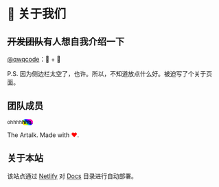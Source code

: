 # 🥬 关于我们

## ~~开发团队~~有人想自我介绍一下

[@qwqcode](https://github.com/qwqcode)：🥬 + 🦜

P.S. 因为侧边栏太空了，也许。所以，不知道放点什么好。被迫写了个关于页面。

## 团队成员

<sub style="text-align: center">ohhhh<span data-msg="Artalk 期待你的加入！" data-please-email="qwqcode@gmail.com" style="color:#55555;background:linear-gradient(45deg,#ff0000 0%,#ffb600 11%,#fff600 22%,#a5ff00 33%,#00a9ff 44%,#0400ff 55%,#8a00fc 66%,#ff00e9 77%,#ff0059 88%,#ff0000 100%);font-weight: bold;border-radius: 555px;">hhh.</span></sub>

The Artalk. Made with <span style="color: red;">♥️</span>.

## 关于本站

该站点通过 [Netlify](https://www.netlify.com/) 对 [Docs](https://github.com/ArtalkJS/Artalk/tree/master/docs) 目录进行自动部署。
